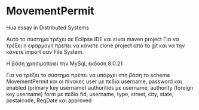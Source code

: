 # MovementPermit
Hua essay in Distributed Systems

Αυτό το σύστημα τρέχει σε Eclipse IDE και είναι maven project 
Για να τρέξει η εφαρμογή πρέπει να κάνετε clone project από το git και να την κάνετε import 
σαν File System.  

Η βάση χρησιμοποιεί την MySql, έκδοση 8.0.21

Για να τρέξει το σύστημα πρέπει να υπάρχει στη βάση το schema MovementPermit και οι πίνακες 
user με πεδία username, password και enabled (primary key username)
authorities με username, authority (foreign key username)
form με πεδία fid, username, type, street, city, state, postalcode, ReqDate και approved 
